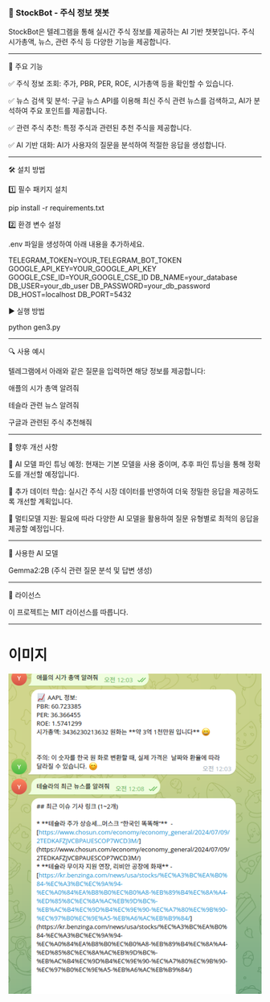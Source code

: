 ### 📌 StockBot - 주식 정보 챗봇

StockBot은 텔레그램을 통해 실시간 주식 정보를 제공하는 AI 기반 챗봇입니다. 주식 시가총액, 뉴스, 관련 주식 등 다양한 기능을 제공합니다.

-------

🚀 주요 기능

✅ 주식 정보 조회: 주가, PBR, PER, ROE, 시가총액 등을 확인할 수 있습니다.


✅ 뉴스 검색 및 분석: 구글 뉴스 API를 이용해 최신 주식 관련 뉴스를 검색하고, AI가 분석하여 주요 포인트를 제공합니다.

✅ 관련 주식 추천: 특정 주식과 관련된 추천 주식을 제공합니다.

✅ AI 기반 대화: AI가 사용자의 질문을 분석하여 적절한 응답을 생성합니다.

------

🛠️ 설치 방법

1️⃣ 필수 패키지 설치

pip install -r requirements.txt

2️⃣ 환경 변수 설정

.env 파일을 생성하여 아래 내용을 추가하세요.

TELEGRAM_TOKEN=YOUR_TELEGRAM_BOT_TOKEN
GOOGLE_API_KEY=YOUR_GOOGLE_API_KEY
GOOGLE_CSE_ID=YOUR_GOOGLE_CSE_ID
DB_NAME=your_database
DB_USER=your_db_user
DB_PASSWORD=your_db_password
DB_HOST=localhost
DB_PORT=5432

▶ 실행 방법

python gen3.py

------------------

🔍 사용 예시

텔레그램에서 아래와 같은 질문을 입력하면 해당 정보를 제공합니다:

애플의 시가 총액 알려줘

테슬라 관련 뉴스 알려줘

구글과 관련된 주식 추천해줘


---------------


🔧 향후 개선 사항

📌 AI 모델 파인 튜닝 예정: 현재는 기본 모델을 사용 중이며, 추후 파인 튜닝을 통해 정확도를 개선할 예정입니다.

📌 추가 데이터 학습: 실시간 주식 시장 데이터를 반영하여 더욱 정밀한 응답을 제공하도록 개선할 계획입니다.

📌 멀티모델 지원: 필요에 따라 다양한 AI 모델을 활용하여 질문 유형별로 최적의 응답을 제공할 예정입니다.


-----------------



🤖 사용한 AI 모델

Gemma2:2B (주식 관련 질문 분석 및 답변 생성)

-----------------


📜 라이선스

이 프로젝트는 MIT 라이선스를 따릅니다.


----------

# 이미지

![사용](https://github.com/qlanfr/chat_bot/blob/master/chat_bot.png)


